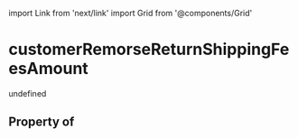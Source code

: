import Link from 'next/link'
import Grid from '@components/Grid'

# customerRemorseReturnShippingFeesAmount

undefined

## Property of



